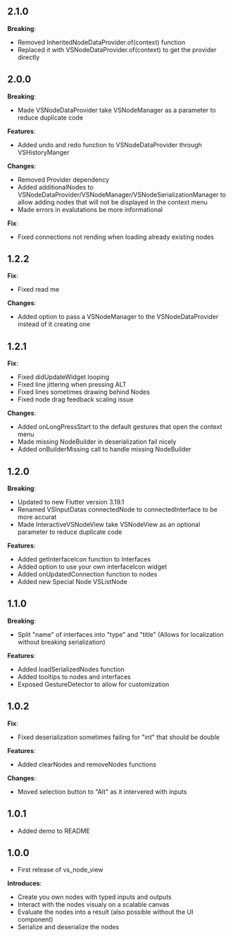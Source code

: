 ## 2.1.0

**Breaking**:
* Removed InheritedNodeDataProvider.of(context) function
* Replaced it with VSNodeDataProvider.of(context) to get the provider directly

## 2.0.0

**Breaking**:
* Made VSNodeDataProvider take VSNodeManager as a parameter to reduce duplicate code

**Features**:
* Added undo and redo function to VSNodeDataProvider through VSHistoryManger

**Changes**:
* Removed Provider dependency 
* Added additionalNodes to VSNodeDataProvider/VSNodeManager/VSNodeSerializationManager to allow adding nodes that will not be displayed in the context menu
* Made errors in evalutations be more informational 

**Fix**:
* Fixed connections not rending when loading already existing nodes

## 1.2.2

**Fix**:
* Fixed read me

**Changes**:
* Added option to pass a VSNodeManager to the VSNodeDataProvider instead of it creating one

## 1.2.1

**Fix**:
* Fixed didUpdateWidget looping
* Fixed line jittering when pressing ALT
* Fixed lines sometimes drawing behind Nodes
* Fixed node drag feedback scaling issue

**Changes**:
* Added onLongPressStart to the default gestures that open the context menu
* Made missing NodeBuilder in deserialization fail nicely
* Added onBuilderMissing call to handle missing NodeBuilder

## 1.2.0

**Breaking**:
* Updated to new Flutter version 3.19.1
* Renamed VSInputDatas connectedNode to connectedInterface to be more accurat
* Made InteractiveVSNodeView take VSNodeView as an optional parameter to reduce duplicate code

**Features**:
* Added getInterfaceIcon function to Interfaces
* Added option to use your own interfaceIcon widget
* Added onUpdatedConnection function to nodes
* Added new Special Node VSListNode

## 1.1.0

**Breaking**:
* Split "name" of interfaces into "type" and "title" (Allows for localization without breaking serialization)

**Features**:
* Added loadSerializedNodes function
* Added tooltips to nodes and interfaces
* Exposed GestureDetector to allow for customization

## 1.0.2

**Fix**:
* Fixed deserialization sometimes failing for "int" that should be double

**Features**:
* Added clearNodes and removeNodes functions

**Changes**:
* Moved selection button to "Alt" as it intervered with inputs

## 1.0.1

* Added demo to README

## 1.0.0

* First release of vs_node_view

**Introduces**:
* Create you own nodes with typed inputs and outputs
* Interact with the nodes visualy on a scalable canvas
* Evaluate the nodes into a result (also possible without the UI component)
* Serialize and deserialize the nodes
